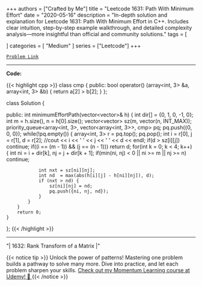 
+++
authors = ["Crafted by Me"]
title = "Leetcode 1631: Path With Minimum Effort"
date = "2020-05-16"
description = "In-depth solution and explanation for Leetcode 1631: Path With Minimum Effort in C++. Includes clear intuition, step-by-step example walkthrough, and detailed complexity analysis—more insightful than official and community solutions."
tags = [
    
]
categories = [
    "Medium"
]
series = ["Leetcode"]
+++



[`Problem Link`](https://leetcode.com/problems/path-with-minimum-effort/description/)

---

**Code:**

{{< highlight cpp >}}
class cmp {
public:
    bool operator() (array<int, 3> &a, array<int, 3> &b) {
        return a[2] > b[2];
    }
};

class Solution {
    
public:
    int minimumEffortPath(vector<vector<int>>& h) {
        int dir[] = {0, 1, 0, -1, 0};
        int m = h.size(), n = h[0].size();
        vector<vector<int>> sz(m, vector<int>(n, INT_MAX));
        priority_queue<array<int, 3>, vector<array<int, 3>>, cmp> pq;
        pq.push({0, 0, 0});
        while(!pq.empty()) {
            array<int, 3> r = pq.top();
            pq.pop();
            int i = r[0], j = r[1], d = r[2];
            //cout << i << ' ' << j << ' ' << d << endl;
            if(d > sz[i][j]) continue;
            if((i == (m - 1)) && (j == (n - 1))) return d;
            for(int k = 0; k < 4; k++) {
                int ni = i + dir[k], nj = j + dir[k + 1];
                if(min(ni, nj) < 0 || ni >= m || nj >= n) continue;

                int nxt = sz[ni][nj];
                int nd  = max(abs(h[i][j] - h[ni][nj]), d);
                if (nxt > nd) {
                    sz[ni][nj] = nd;
                    pq.push({ni, nj, nd});
                }
            }
        }
        return 0;
    }
};
{{< /highlight >}}


---


"| 1632: Rank Transform of a Matrix |"

{{< notice tip >}}
Unlock the power of patterns! Mastering one problem builds a pathway to solve many more. Dive into practice, and let each problem sharpen your skills. [Check out my Momentum Learning course at Udemy! 🚀 ](https://www.udemy.com/course/algorithms-and-data-structures-in-cpp/)
{{< /notice >}}

